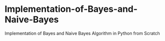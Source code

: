 # Implementation-of-Bayes-and-Naive-Bayes
Implementation of Bayes and Naive Bayes Algorithm in Python from Scratch
